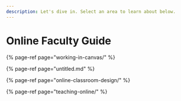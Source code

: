 ```yaml
---
description: Let's dive in. Select an area to learn about below.
---
```


# Online Faculty Guide

{% page-ref page="working-in-canvas/" %}

{% page-ref page="untitled.md" %}

{% page-ref page="online-classroom-design/" %}

{% page-ref page="teaching-online/" %}







